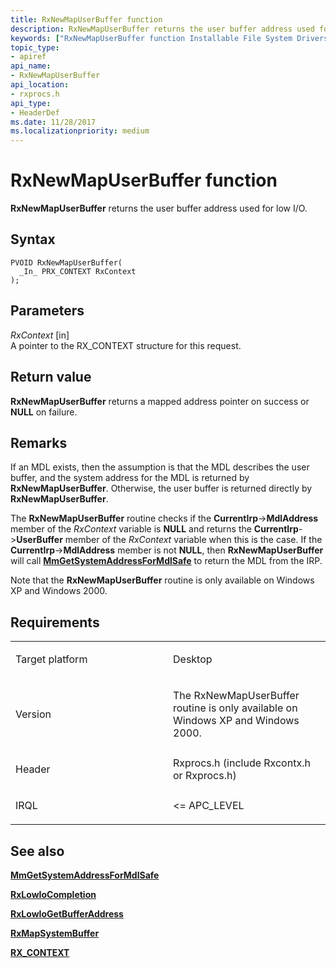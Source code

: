 ```yaml
---
title: RxNewMapUserBuffer function
description: RxNewMapUserBuffer returns the user buffer address used for low I/O.
keywords: ["RxNewMapUserBuffer function Installable File System Drivers"]
topic_type:
- apiref
api_name:
- RxNewMapUserBuffer
api_location:
- rxprocs.h
api_type:
- HeaderDef
ms.date: 11/28/2017
ms.localizationpriority: medium
---
```


# RxNewMapUserBuffer function


**RxNewMapUserBuffer** returns the user buffer address used for low I/O.

## Syntax

```ManagedCPlusPlus
PVOID RxNewMapUserBuffer(
  _In_ PRX_CONTEXT RxContext
);
```

## Parameters

*RxContext* \[in\]  
A pointer to the RX\_CONTEXT structure for this request.

## Return value

**RxNewMapUserBuffer** returns a mapped address pointer on success or **NULL** on failure.

## Remarks

If an MDL exists, then the assumption is that the MDL describes the user buffer, and the system address for the MDL is returned by **RxNewMapUserBuffer**. Otherwise, the user buffer is returned directly by **RxNewMapUserBuffer**.

The **RxNewMapUserBuffer** routine checks if the **CurrentIrp**-&gt;**MdlAddress** member of the *RxContext* variable is **NULL** and returns the **CurrentIrp**-&gt;**UserBuffer** member of the *RxContext* variable when this is the case. If the **CurrentIrp**-&gt;**MdlAddress** member is not **NULL**, then **RxNewMapUserBuffer** will call [**MmGetSystemAddressForMdlSafe**](../kernel/mm-bad-pointer.md) to return the MDL from the IRP.

Note that the **RxNewMapUserBuffer** routine is only available on Windows XP and Windows 2000.

## Requirements

<table>
<colgroup>
<col width="50%" />
<col width="50%" />
</colgroup>
<tbody>
<tr class="odd">
<td align="left"><p>Target platform</p></td>
<td align="left">Desktop</td>
</tr>
<tr class="even">
<td align="left"><p>Version</p></td>
<td align="left"><p>The RxNewMapUserBuffer routine is only available on Windows XP and Windows 2000.</p></td>
</tr>
<tr class="odd">
<td align="left"><p>Header</p></td>
<td align="left">Rxprocs.h (include Rxcontx.h or Rxprocs.h)</td>
</tr>
<tr class="even">
<td align="left"><p>IRQL</p></td>
<td align="left"><p>&lt;= APC_LEVEL</p></td>
</tr>
</tbody>
</table>

## See also


[**MmGetSystemAddressForMdlSafe**](../kernel/mm-bad-pointer.md)

[**RxLowIoCompletion**](/windows-hardware/drivers/ddi/lowio/nf-lowio-rxlowiocompletion)

[**RxLowIoGetBufferAddress**](/windows-hardware/drivers/ddi/lowio/nf-lowio-rxlowiogetbufferaddress)

[**RxMapSystemBuffer**](/windows-hardware/drivers/ddi/rxprocs/nf-rxprocs-rxmapsystembuffer)

[**RX\_CONTEXT**](/windows-hardware/drivers/ddi/rxcontx/ns-rxcontx-_rx_context)

 

